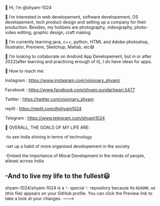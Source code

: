 👋 Hi, I’m @shyam-1024

🙂 I’m interested in web developement, software developement, OS developement, tech product design and setting up a company for their production.
    Besides, my hobbies are photography, videography, photo-video editing, graphic design, craft making
    
🌱 I’m currently learning java, c++, python, HTML and Adobe photoshop, Illustrator, Premiere, Sketchup, Matlab, etc😅

🤝 I’m looking to collaborate on Android App Developement, but in or after 2022(after learning and practicing enough of it), I do have ideas for apps.

📶 How to reach me: 

Instagram :   https://www.instagram.com/visionary_shyam/

Facebook  :   https://www.facebook.com/shyam.sundartiwari.5477

Twitter   :   https://twitter.com/visionary_shyam

replIt    :   https://replit.com/@shyam1024

Telegram  :   https://www.telegram.com/shyam1024

💼 OVERALL, THE GOALS OF MY LIFE ARE:

-to see India shining in terms of technology

-set up a habit of more organised developement in the society

-Embed the importance of Moral Development in the minds of people, atleast across India

-And to live my life to the fullest😃
---------------------------------------------------------------------------------------------------------------------------------------------------------------------------------
shyam-1024/shyam-1024 is a ✨ special ✨ repository because its `README.md` (this file) appears on your GitHub profile.
You can click the Preview link to take a look at your changes.
--->

